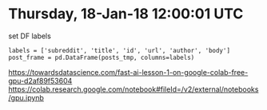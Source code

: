 # Thursday, 18-Jan-18 12:00:01 UTC  
set DF labels  

    labels = ['subreddit', 'title', 'id', 'url', 'author', 'body']
    post_frame = pd.DataFrame(posts_tmp, columns=labels)
    
    
    
https://towardsdatascience.com/fast-ai-lesson-1-on-google-colab-free-gpu-d2af89f53604  
https://colab.research.google.com/notebook#fileId=/v2/external/notebooks/gpu.ipynb
